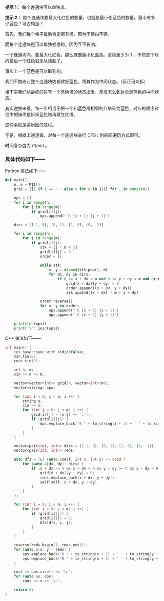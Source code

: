 **提示 1：** 每个连通块可以单独求。

**提示 2：** 每个连通块要最大化红色的数量，也就是最小化蓝色的数量。最小有多少蓝色？可否构造？

首先，我们每个格子最后肯定都有塔，因为不建白不建。

而每个连通块是可以单独考虑的，因为互不影响。

一个连通块内，要最大化红色，那么就要最小化蓝色。蓝色至少为 $1$ ，不然这个块内最后一个红色就无从谈起了。

事实上一个蓝色是可以取到的。

我们不妨先让整个连通块内都建好蓝色，将其作为中间状态。（反正可以拆）

接下来我们从最终的只有一个蓝色塔的状态出发，反推怎么到达全是蓝色的中间状态。

其实逆推来看，每一步相当于把一个和蓝色塔相邻的红塔染为蓝色，对应的顺序过程中的操作是拆掉蓝色塔再建立红塔。

这件事就是遍历图的过程。

于是，根据上述逻辑，对每一个连通块进行 DFS / 别的图遍历方式即可。

时间复杂度为 $\mathcal{O}(nm)$ 。

### 具体代码如下——

Python 做法如下——

```Python []
def main():
    n, m = MII()
    grid = [[1 if c == '.' else 0 for c in I()] for _ in range(n)]

    ops = []
    for i in range(n):
        for j in range(m):
            if grid[i][j]:
                ops.append(f'B {i + 1} {j + 1}')

    dirs = [(-1, 0), (0, 1), (1, 0), (0, -1)]

    for i in range(n):
        for j in range(m):
            if grid[i][j]:
                stk = [i * m + j]
                grid[i][j] = 0
                order = []
                
                while stk:
                    x, y = divmod(stk.pop(), m)
                    for dx, dy in dirs:
                        if 0 <= x + dx < n and 0 <= y + dy < m and grid[x + dx][y + dy]:
                            grid[x + dx][y + dy] = 0
                            order.append((x + dx, y + dy))
                            stk.append((x + dx) * m + y + dy)

                order.reverse()
                for x, y in order:
                    ops.append(f'D {x + 1} {y + 1}')
                    ops.append(f'R {x + 1} {y + 1}')

    print(len(ops))
    print('\n'.join(ops))
```

C++ 做法如下——

```cpp []
int main() {
    ios_base::sync_with_stdio(false);
    cin.tie(0);
    cout.tie(0);

    int n, m;
    cin >> n >> m;

    vector<vector<int>> grid(n, vector<int>(m));
    vector<string> ops;

    for (int i = 0; i < n; i ++) {
        string s;
        cin >> s;
        for (int j = 0; j < m; j ++) {
            grid[i][j] = (s[j] == '.');
            if (grid[i][j]) {
                ops.emplace_back("B " + to_string(i + 1) + ' ' + to_string(j + 1));
            }
        }
    }

    vector<pair<int, int>> dirs = {{-1, 0}, {0, 1}, {1, 0}, {0, -1}};
    vector<pair<int, int>> reds;

    auto dfs = [&] (auto &self, int x, int y) -> void {
        for (auto &[dx, dy]: dirs) {
            if (x + dx >= 0 && x + dx < n && y + dy >= 0 && y + dy < m && grid[x + dx][y + dy]) {
                grid[x + dx][y + dy] = 0;
                reds.emplace_back(x + dx, y + dy);
                self(self, x + dx, y + dy);
            }
        }
    };

    for (int i = 0; i < n; i ++) {
        for (int j = 0; j < m; j ++) {
            if (grid[i][j]) {
                grid[i][j] = 0;
                dfs(dfs, i, j);
            }
        }
    }

    reverse(reds.begin(), reds.end());
    for (auto &[x, y]: reds) {
        ops.emplace_back("D " + to_string(x + 1) + ' ' + to_string(y + 1));
        ops.emplace_back("R " + to_string(x + 1) + ' ' + to_string(y + 1));
    }

    cout << ops.size() << '\n';
    for (auto &x: ops)
        cout << x << '\n';

    return 0;
}
```


